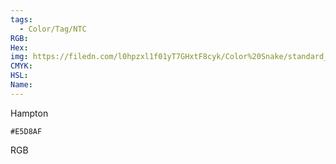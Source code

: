 ```yaml
---
tags:
  - Color/Tag/NTC
RGB:
Hex:
img: https://filedn.com/l0hpzxl1f01yT7GHxtF8cyk/Color%20Snake/standard_csv_to_svg/E5D8AF.svg
CMYK:
HSL:
Name:
---
```

Hampton
```palette
#E5D8AF
```
RGB
